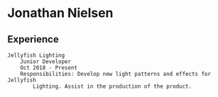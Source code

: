 Jonathan Nielsen
===

Experience
---
    Jellyfish Lighting
        Junior Developer
        Oct 2018 - Present
        Responsibilities: Develop new light patterns and effects for Jellyfish
            Lighting. Assist in the production of the product.  